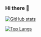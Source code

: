 ### Hi there 👋
 
[![ GitHub stats](https://github-readme-stats.vercel.app/api?username=harsharansingh20&theme=radical&show_icons=true&count_private=true)](https://github.com/harsharansingh20/github-readme-stats)

[![Top Langs](https://github-readme-stats.vercel.app/api/top-langs/?username=harsharansingh20&layout=compact)](https://github.com/harsharansingh20/github-readme-stats)
